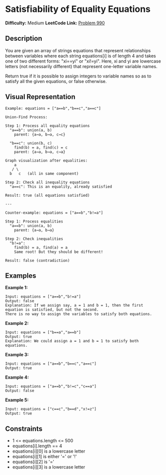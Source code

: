 # Satisfiability of Equality Equations

**Difficulty:** Medium
**LeetCode Link:** [Problem 990](https://leetcode.com/problems/satisfiability-of-equality-equations/)

## Description
You are given an array of strings equations that represent relationships between variables where each string equations[i] is of length 4 and takes one of two different forms: "xi==yi" or "xi!=yi". Here, xi and yi are lowercase letters (not necessarily different) that represent one-letter variable names.

Return true if it is possible to assign integers to variable names so as to satisfy all the given equations, or false otherwise.

## Visual Representation

```
Example: equations = ["a==b","b==c","a==c"]

Union-Find Process:

Step 1: Process all equality equations
  "a==b": union(a, b)
    parent: {a→a, b→a, c→c}

  "b==c": union(b, c)
    find(b) = a, find(c) = c
    parent: {a→a, b→a, c→a}

Graph visualization after equalities:
    a
   / \
  b   c   (all in same component)

Step 2: Check all inequality equations
  "a==c": This is an equality, already satisfied

Result: true (all equations satisfied)

---

Counter-example: equations = ["a==b","b!=a"]

Step 1: Process equalities
  "a==b": union(a, b)
    parent: {a→a, b→a}

Step 2: Check inequalities
  "b!=a":
    find(b) = a, find(a) = a
    Same root! But they should be different!

Result: false (contradiction)
```

## Examples

**Example 1:**
```
Input: equations = ["a==b","b!=a"]
Output: false
Explanation: If we assign say, a = 1 and b = 1, then the first equation is satisfied, but not the second.
There is no way to assign the variables to satisfy both equations.
```

**Example 2:**
```
Input: equations = ["b==a","a==b"]
Output: true
Explanation: We could assign a = 1 and b = 1 to satisfy both equations.
```

**Example 3:**
```
Input: equations = ["a==b","b==c","a==c"]
Output: true
```

**Example 4:**
```
Input: equations = ["a==b","b!=c","c==a"]
Output: false
```

**Example 5:**
```
Input: equations = ["c==c","b==d","x!=z"]
Output: true
```

## Constraints
- 1 <= equations.length <= 500
- equations[i].length == 4
- equations[i][0] is a lowercase letter
- equations[i][1] is either '=' or '!'
- equations[i][2] is '='
- equations[i][3] is a lowercase letter

